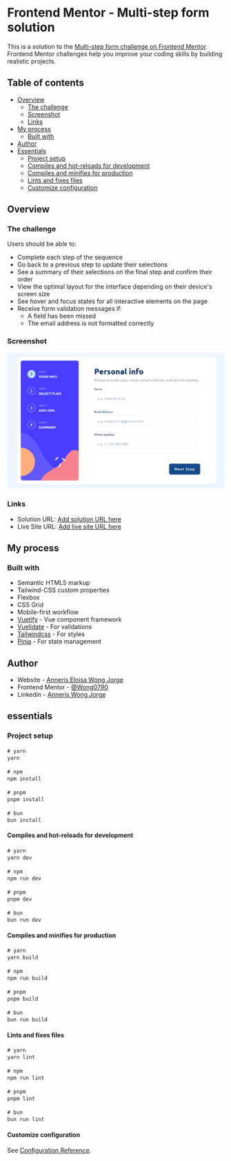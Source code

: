 # Frontend Mentor - Multi-step form solution

This is a solution to the [Multi-step form challenge on Frontend Mentor](https://www.frontendmentor.io/challenges/multistep-form-YVAnSdqQBJ). Frontend Mentor challenges help you improve your coding skills by building realistic projects.

## Table of contents

- [Overview](#overview)
  - [The challenge](#the-challenge)
  - [Screenshot](#screenshot)
  - [Links](#links)
- [My process](#my-process)
  - [Built with](#built-with)
- [Author](#author)
- [Essentials](#essentials)
  - [Project setup](#project-setup)
  - [Compiles and hot-reloads for development](#compiles-and-hot-reloads-for-development)
  - [Compiles and minifies for production](#compiles-and-minifies-for-production)
  - [Lints and fixes files](#lints-and-fixes-files)
  - [Customize configuration](#customize-configuration)

## Overview

### The challenge

Users should be able to:

- Complete each step of the sequence
- Go back to a previous step to update their selections
- See a summary of their selections on the final step and confirm their order
- View the optimal layout for the interface depending on their device's screen size
- See hover and focus states for all interactive elements on the page
- Receive form validation messages if:
  - A field has been missed
  - The email address is not formatted correctly

### Screenshot

![Multi-step form](image.png)

### Links

- Solution URL: [Add solution URL here](https://github.com/Wong0790/vuetify-multi-step-form)
- Live Site URL: [Add live site URL here](https://vuetify-multi-step-form.netlify.app/)

## My process

### Built with

- Semantic HTML5 markup
- Tailwind-CSS custom properties
- Flexbox
- CSS Grid
- Mobile-first workflow
- [Vuetify](https://vuetifyjs.com/) - Vue component framework
- [Vuelidate](https://vuelidate-next.netlify.app/) - For validations
- [Tailwindcss](https://tailwindcss.com/) - For styles
- [Pinia](https://pinia.vuejs.org/) - For state management

## Author

- Website - [Anneris Eloisa Wong Jorge](https://www.your-site.com)
- Frontend Mentor - [@Wong0790](https://www.frontendmentor.io/profile/Wong0790)
- Linkedin - [Anneris Wong Jorge](https://www.linkedin.com/in/anneris-wong-jorge-257948104)

## essentials

### Project setup

```
# yarn
yarn

# npm
npm install

# pnpm
pnpm install

# bun
bun install
```

#### Compiles and hot-reloads for development

```
# yarn
yarn dev

# npm
npm run dev

# pnpm
pnpm dev

# bun
bun run dev
```

#### Compiles and minifies for production

```
# yarn
yarn build

# npm
npm run build

# pnpm
pnpm build

# bun
bun run build
```

#### Lints and fixes files

```
# yarn
yarn lint

# npm
npm run lint

# pnpm
pnpm lint

# bun
bun run lint
```

#### Customize configuration

See [Configuration Reference](https://vitejs.dev/config/).
